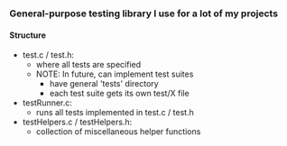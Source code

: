 ### General-purpose testing library I use for a lot of my projects ###

#### Structure ####

- test.c / test.h:
    - where all tests are specified
    - NOTE: In future, can implement test suites
        - have general 'tests' directory
        - each test suite gets its own test/X file
- testRunner.c:
    - runs all tests implemented in test.c / test.h
- testHelpers.c / testHelpers.h:
    - collection of miscellaneous helper functions